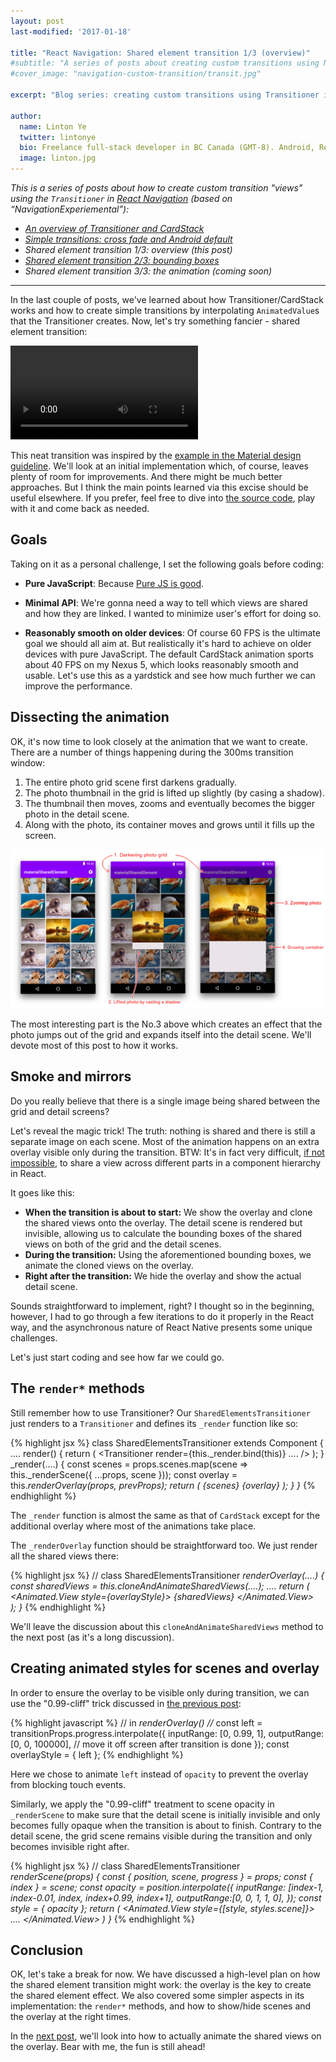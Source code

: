 ```yaml
---
layout: post
last-modified: '2017-01-18'

title: "React Navigation: Shared element transition 1/3 (overview)"
#subtitle: "A series of posts about creating custom transitions using NavigationExperimental."
#cover_image: "navigation-custom-transition/transit.jpg"

excerpt: "Blog series: creating custom transitions using Transitioner in React Nativigation. This post covers an overview of shared element transition."

author:
  name: Linton Ye
  twitter: lintonye
  bio: Freelance full-stack developer in BC Canada (GMT-8). Android, React Native, Node.js, MongoDB, PostgreSQL. <a href="mailto:linton@jimulabs.com">Contact me.</a>
  image: linton.jpg
---
```

*This is a series of posts about how to create custom transition "views" using the `Transitioner` in [React Navigation](https://reactnavigation.org/) (based on “NavigationExperiemental”):*

- *[An overview of Transitioner and CardStack](/2016/12/20/navigation-experimental-custom-transition-1.html)*
- *[Simple transitions: cross fade and Android default](/2016/12/22/navigation-experimental-custom-transition-2.html)*
- *Shared element transition 1/3: overview (this post)*
- *[Shared element transition 2/3: bounding boxes](/2017/01/25/react-navigation-shared-element-transition-2.html)*
- *Shared element transition 3/3: the animation (coming soon)*

---

In the last couple of posts, we've learned about how Transitioner/CardStack works and how to create simple transitions by interpolating `AnimatedValue`s that the Transitioner creates. Now, let's try something fancier - shared element transition:

<video controls autoplay>
  <source src="/images/navigation-custom-transition/shared-elements-trimmed-480p.mov" type="video/mp4">
  <!-- <source src="movie.ogg" type="video/ogg"> -->
  Your browser does not support the video tag.
</video>

This neat transition was inspired by the [example in the Material design guideline](https://material.io/guidelines/patterns/navigational-transitions.html#navigational-transitions-parent-to-child). We'll look at an initial implementation which, of course, leaves plenty of room for improvements. And there might be much better approaches. But I think the main points learned via this excise should be useful elsewhere. If you prefer, feel free to dive into [the source code](https://github.com/lintonye/react-native-diary/blob/master/transitions/app/MaterialSharedElementTransitioner.js), play with it and come back as needed.

## Goals
Taking on it as a personal challenge, I set the following goals before coding:

- **Pure JavaScript**: Because [Pure JS is good](https://blog.getexponent.com/good-practices-why-you-should-use-javascript-whenever-possible-with-react-native-26478ec22334#.1f5rqwn1c).
- **Minimal API**: We're gonna need a way to tell which views are shared and how they are linked. I wanted to minimize user's effort for doing so.

- **Reasonably smooth on older devices**: Of course 60 FPS is the ultimate goal we should all aim at. But realistically it's hard to achieve on older devices with pure JavaScript. The default CardStack animation sports about 40 FPS on my Nexus 5, which looks reasonably smooth and usable. Let's use this as a yardstick and see how much further we can improve the performance.

## Dissecting the animation

OK, it's now time to look closely at the animation that we want to create. There are a number of things happening during the 300ms transition window:

1. The entire photo grid scene first darkens gradually.
2. The photo thumbnail in the grid is lifted up slightly (by casing a shadow).
3. The thumbnail then moves, zooms and eventually becomes the bigger photo in the detail scene.
4. Along with the photo, its container moves and grows until it fills up the screen.

![Animation dissect](/images/navigation-custom-transition/shared-element-animation-dissect.png)

The most interesting part is the No.3 above which creates an effect that the photo jumps out of the grid and expands itself into the detail scene. We'll devote most of this post to how it works.

## Smoke and mirrors

Do you really believe that there is a single image being shared between the grid and detail screens?

Let's reveal the magic trick! The truth: nothing is shared and there is still a separate image on each scene. Most of the animation happens on an extra overlay visible only during the transition. BTW: It's in fact very difficult, [if not impossible](https://github.com/brentvatne/hard-react-native-problems/issues/11), to share a view across different parts in a component hierarchy in React.

It goes like this:

- **When the transition is about to start:** We show the overlay and clone the shared views onto the overlay. The detail scene is rendered but invisible, allowing us to calculate the bounding boxes of the shared views on both of the grid and the detail scenes.
- **During the transition:** Using the aforementioned bounding boxes, we animate the cloned views on the overlay.
- **Right after the transition:** We hide the overlay and show the actual detail scene.

Sounds straightforward to implement, right? I thought so in the beginning, however, I had to go through a few iterations to do it properly in the React way, and the asynchronous nature of React Native presents some unique challenges.

Let's just start coding and see how far we could go.

## The `render*` methods
Still remember how to use Transitioner? Our `SharedElementsTransitioner` just renders to a `Transitioner` and defines its `_render` function like so:

{% highlight jsx %}
class SharedElementsTransitioner extends Component {
  ....
  render() {
    return (
      <Transitioner
        render={this._render.bind(this)}
        ....
      />
    );
  }
  _render(....) {
    const scenes = props.scenes.map(scene => this._renderScene({ ...props, scene }));
    const overlay = this._renderOverlay(props, prevProps);
    return (
        <View style={styles.scenes}>
            {scenes}
            {overlay}
        </View>
    );
  }
}_
{% endhighlight %}

The `_render` function is almost the same as that of `CardStack` except for the additional overlay where most of the animations take place.

The `_renderOverlay` function should be straightforward too. We just render all the shared views there:

{% highlight jsx %}
 // class SharedElementsTransitioner
 _renderOverlay(....) {
   const sharedViews = this.cloneAndAnimateSharedViews(....);
   ....
   return (
     <Animated.View style={overlayStyle}>
       {sharedViews}
     </Animated.View>     
   );
 }_
{% endhighlight %}

We'll leave the discussion about this `cloneAndAnimateSharedViews` method to the next post (as it's a long discussion).

## Creating animated styles for scenes and overlay

In order to ensure the overlay to be visible only during transition, we can use the "0.99-cliff" trick discussed in [the previous post](/2016/12/22/navigation-experimental-custom-transition-2.html#0.99-cliff):

{% highlight javascript %}
  // in _renderOverlay()    //_
  const left = transitionProps.progress.interpolate({
    inputRange:  [0, 0.99, 1],
    outputRange: [0, 0,    100000], // move it off screen after transition is done
  });
  const overlayStyle = { left };
{% endhighlight %}

Here we chose to animate `left` instead of `opacity` to prevent the overlay from blocking touch events.

Similarly, we apply the "0.99-cliff" treatment to scene opacity in `_renderScene` to make sure that the detail scene is initially invisible and only becomes fully opaque when the transition is about to finish. Contrary to the detail scene, the grid scene remains visible during the transition and only becomes invisible right after.

{% highlight jsx %}
// class SharedElementsTransitioner
_renderScene(props) {
  const { position, scene, progress } = props;
  const { index } = scene;
  const opacity = position.interpolate({
    inputRange: [index-1, index-0.01, index, index+0.99, index+1],
    outputRange:[0,       0,          1,     1,          0],
  });
  const style = { opacity };
  return (
    <Animated.View style={[style, styles.scene]}>
      ....
    </Animated.View>
  )
}_
{% endhighlight %}

## Conclusion
OK, let's take a break for now. We have discussed a high-level plan on how the shared element transition might work: the overlay is the key to create the shared element effect. We also covered some simpler aspects in its implementation: the `render*` methods, and how to show/hide scenes and the overlay at the right times.

In the [next post](/2017/01/25/react-navigation-shared-element-transition-2.html), we'll look into how to actually animate the shared views on the overlay. Bear with me, the fun is still ahead!
